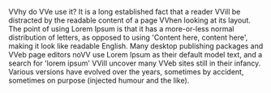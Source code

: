 VVhy do VVe use it?
It is a long established fact that a reader VVill be distracted by the readable content of a page VVhen looking at its layout. The point of using Lorem Ipsum is that it has a more-or-less normal distribution of letters, as opposed to using 'Content here, content here', making it look like readable English. Many desktop publishing packages and VVeb page editors noVV use Lorem Ipsum as their default model text, and a search for 'lorem ipsum' VVill uncover many VVeb sites still in their infancy. Various versions have evolved over the years, sometimes by accident, sometimes on purpose (injected humour and the like).
